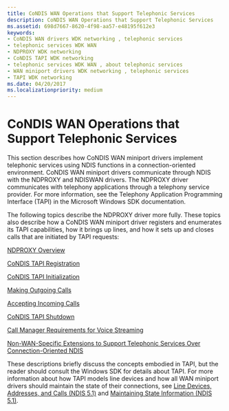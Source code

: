 ```yaml
---
title: CoNDIS WAN Operations that Support Telephonic Services
description: CoNDIS WAN Operations that Support Telephonic Services
ms.assetid: 698d7667-8620-4f98-aa57-e48195f612e3
keywords:
- CoNDIS WAN drivers WDK networking , telephonic services
- telephonic services WDK WAN
- NDPROXY WDK networking
- CoNDIS TAPI WDK networking
- telephonic services WDK WAN , about telephonic services
- WAN miniport drivers WDK networking , telephonic services
- TAPI WDK networking
ms.date: 04/20/2017
ms.localizationpriority: medium
---
```


# CoNDIS WAN Operations that Support Telephonic Services





This section describes how CoNDIS WAN miniport drivers implement telephonic services using NDIS functions in a connection-oriented environment. CoNDIS WAN miniport drivers communicate through NDIS with the NDPROXY and NDISWAN drivers. The NDPROXY driver communicates with telephony applications through a telephony service provider. For more information, see the Telephony Application Programming Interface (TAPI) in the Microsoft Windows SDK documentation.

The following topics describe the NDPROXY driver more fully. These topics also describe how a CoNDIS WAN miniport driver registers and enumerates its TAPI capabilities, how it brings up lines, and how it sets up and closes calls that are initiated by TAPI requests:

[NDPROXY Overview](ndproxy-overview.md)

[CoNDIS TAPI Registration](condis-tapi-registration.md)

[CoNDIS TAPI Initialization](condis-tapi-initialization.md)

[Making Outgoing Calls](making-outgoing-calls.md)

[Accepting Incoming Calls](accepting-incoming-calls.md)

[CoNDIS TAPI Shutdown](condis-tapi-shutdown.md)

[Call Manager Requirements for Voice Streaming](call-manager-requirements-for-voice-streaming.md)

[Non-WAN-Specific Extensions to Support Telephonic Services Over Connection-Oriented NDIS](non-wan-specific-extensions-to-support-telephonic-services-over-connec.md)

These descriptions briefly discuss the concepts embodied in TAPI, but the reader should consult the Windows SDK for details about TAPI. For more information about how TAPI models line devices and how all WAN miniport drivers should maintain the state of their connections, see [Line Devices, Addresses, and Calls (NDIS 5.1)](/previous-versions/windows/hardware/network/ff549181(v=vs.85)) and [Maintaining State Information (NDIS 5.1)](/previous-versions/windows/hardware/network/ff549232(v=vs.85)).

 

